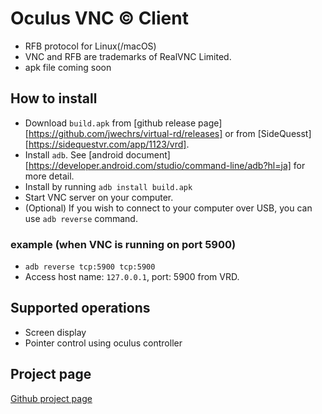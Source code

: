 # Oculus VNC © Client
- RFB protocol for Linux(/macOS)
- VNC and RFB are trademarks of RealVNC Limited.
- apk file coming soon
## How to install
- Download `build.apk` from [github release page][https://github.com/jwechrs/virtual-rd/releases] or from [SideQuesst][https://sidequestvr.com/app/1123/vrd].
- Install `adb`. See [android document][https://developer.android.com/studio/command-line/adb?hl=ja] for more detail.
- Install by running `adb install build.apk`
- Start VNC server on your computer. 
- (Optional) If you wish to connect to your computer over USB, you can use `adb reverse` command.
### example (when VNC is running on port 5900)
- `adb reverse tcp:5900 tcp:5900`
- Access host name: `127.0.0.1`, port: 5900 from VRD.

## Supported operations
- Screen display
- Pointer control using oculus controller
## Project page
[Github project page](https://jwechrs.github.io/virtual-rd/)
